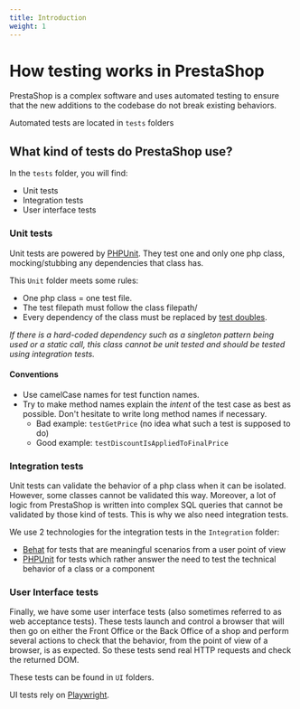 ```yaml
---
title: Introduction
weight: 1
---
```


# How testing works in PrestaShop

PrestaShop is a complex software and uses automated testing to ensure that the new additions to the codebase do not break existing behaviors.

Automated tests are located in `tests` folders

## What kind of tests do PrestaShop use?

In the `tests` folder, you will find:

- Unit tests
- Integration tests
- User interface tests

### Unit tests

Unit tests are powered by [PHPUnit][1]. They test one and only one php class, mocking/stubbing any dependencies that class has.

This `Unit` folder meets some rules:

- One php class = one test file.
- The test filepath must follow the class filepath/
- Every dependency of the class must be replaced by [test doubles][2].

*If there is a hard-coded dependency such as a singleton pattern being used
or a static call, this class cannot be unit tested and should be tested using
integration tests.*

#### Conventions

- Use camelCase names for test function names.
- Try to make method names explain the *intent* of the test case as best as possible. Don't hesitate to write long method names if necessary.
	- Bad example: `testGetPrice` (no idea what such a test is supposed to do)
	- Good example: `testDiscountIsAppliedToFinalPrice`

### Integration tests

Unit tests can validate the behavior of a php class when it can be isolated.
However, some classes cannot be validated this way. Moreover, a lot of logic from PrestaShop is written into complex SQL queries that cannot be validated by those kind of tests. This is why we also need integration tests.

We use 2 technologies for the integration tests in the `Integration` folder:

- [Behat][3] for tests that are meaningful scenarios from a user point of view
- [PHPUnit][1] for tests which rather answer the need to test the technical behavior of a class or a component

### User Interface tests

Finally, we have some user interface tests (also sometimes referred to as web acceptance tests). These tests launch and control a browser that will then go on either the Front Office or the Back Office of a shop and perform several actions to check that the behavior, from the point of view of a browser, is as expected. So these tests send real HTTP requests and check the returned DOM.

These tests can be found in `UI` folders.

UI tests rely on [Playwright][4].

[1]: https://phpunit.de/
[2]: https://martinfowler.com/articles/mocksArentStubs.html#TheDifferenceBetweenMocksAndStubs
[3]: https://behat.org/en/latest/
[4]: https://github.com/microsoft/playwright/
